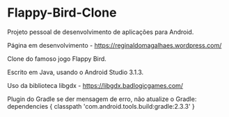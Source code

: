 # Flappy-Bird-Clone

Projeto pessoal de desenvolvimento de aplicações para Android.

Página em desenvolvimento - https://reginaldomagalhaes.wordpress.com/ 

Clone do famoso jogo Flappy Bird.

Escrito em Java, usando o Android Studio 3.1.3.

Uso da biblioteca libgdx - https://libgdx.badlogicgames.com/

Plugin do Gradle se der mensagem de erro, não atualize o Gradle:
dependencies {
     classpath 'com.android.tools.build:gradle:2.3.3'
}
